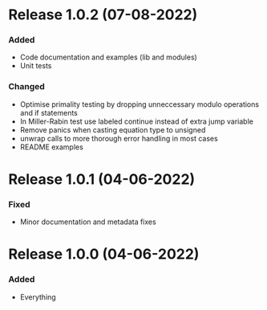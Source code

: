 # Release 1.0.2 (07-08-2022)

### Added

- Code documentation and examples (lib and modules)
- Unit tests

### Changed

- Optimise primality testing by dropping unneccessary modulo operations and if statements
- In Miller-Rabin test use labeled continue instead of extra jump variable
- Remove panics when casting equation type to unsigned
- unwrap calls to more thorough error handling in most cases
- README examples

# Release 1.0.1 (04-06-2022)

### Fixed

- Minor documentation and metadata fixes

# Release 1.0.0 (04-06-2022)

### Added

- Everything
